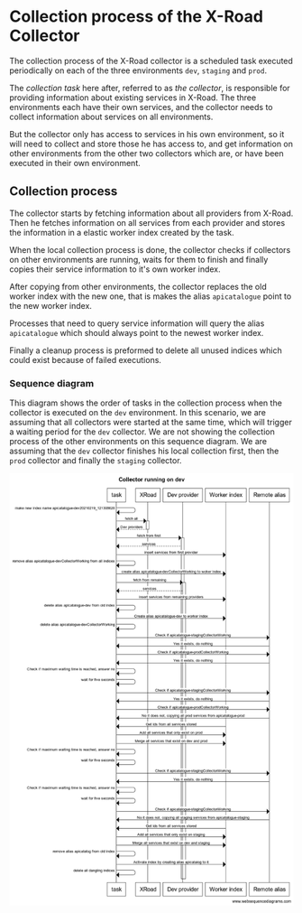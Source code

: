 # Collection process of the X-Road Collector

The collection process of the X-Road collector is a scheduled task executed periodically on each of the three environments `dev`, `staging` and `prod`.

The _collection task_ here after, referred to as _the collector_, is responsible for providing information about existing services in X-Road. The three environments each have their own services, and the collector needs to collect information about services on all environments.

But the collector only has access to services in his own environment, so it will need to collect and store those he has access to, and get information on other environments from the other two collectors which are, or have been executed in their own environment.

## Collection process

The collector starts by fetching information about all providers from X-Road. Then he fetches information on all services from each provider and stores the information in a elastic worker index created by the task.

When the local collection process is done, the collector checks if collectors on other environments are running, waits for them to finish and finally copies their service information to it's own worker index.

After copying from other environments, the collector replaces the old worker index with the new one, that is makes the alias `apicatalogue` point to the new worker index.

Processes that need to query service information will query the alias `apicatalogue` which should always point to the newest worker index.

Finally a cleanup process is preformed to delete all unused indices which could exist because of failed executions.

### Sequence diagram

This diagram shows the order of tasks in the collection process when the collector is executed on the `dev` environment. In this scenario, we are assuming that all collectors were started at the same time, which will trigger a waiting period for the `dev` collector. We are not showing the collection process of the other environments on this sequence diagram. We are assuming that the `dev` collector finishes his local collection first, then the `prod` collector and finally the `staging` collector.

![Sequence diagram](collector-running-on-dev.png)
